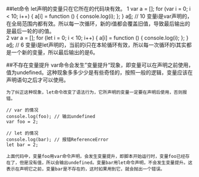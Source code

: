 ##let命令
	let声明的变量只在它所在的代码块有效。
	1
		var a = [];
		for (var i = 0; i < 10; i++) {
		  a[i] = function () {
		    console.log(i);
		  };
		}
		a[6](); // 10
		变量i是var声明的，在全局范围内都有效。所以每一次循环，新的i值都会覆盖旧值，导致最后输出的是最后一轮的i的值。	
	2
		var a = [];
		for (let i = 0; i < 10; i++) {
		  a[i] = function () {
		    console.log(i);
		  };
		}
		a[6](); // 6
		变量i是let声明的，当前的i只在本轮循环有效，所以每一次循环的i其实都是一个新的变量，所以最后输出的是6。

##不存在变量提升
	var命令会发生”变量提升“现象，即变量可以在声明之前使用，值为undefined。这种现象多多少少是有些奇怪的，按照一般的逻辑，变量应该在声明语句之后才可以使用。
	
	为了纠正这种现象，let命令改变了语法行为，它所声明的变量一定要在声明后使用，否则报错。
	
	// var 的情况
	console.log(foo); // 输出undefined
	var foo = 2;
	
	// let 的情况
	console.log(bar); // 报错ReferenceError
	let bar = 2;

	上面代码中，变量foo用var命令声明，会发生变量提升，即脚本开始运行时，变量foo已经存在了，但是没有值，所以会输出undefined。变量bar用let命令声明，不会发生变量提升。这表示在声明它之前，变量bar是不存在的，这时如果用到它，就会抛出一个错误。